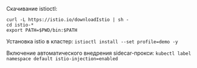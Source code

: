 Скачивание istioctl:
```
curl -L https://istio.io/downloadIstio | sh -
cd istio-*
export PATH=$PWD/bin:$PATH
```
Установка istio в кластер:
```istioctl install --set profile=demo -y```

Включение автоматического внедрения sidecar-прокси:
```kubectl label namespace default istio-injection=enabled```
